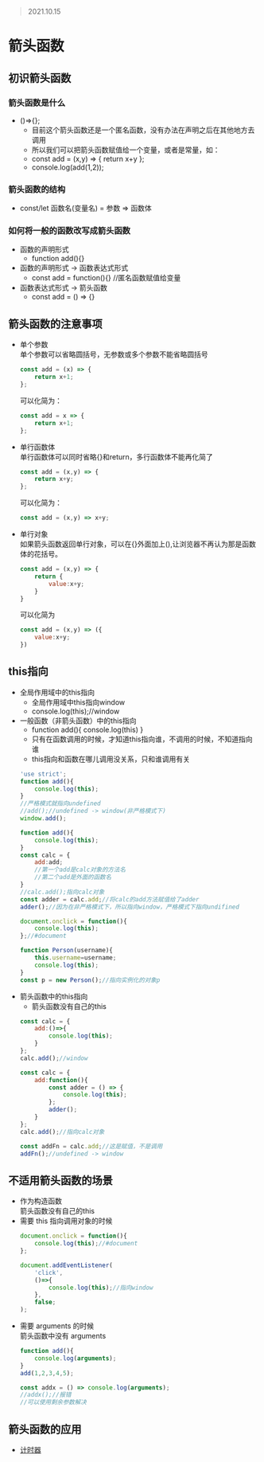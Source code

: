 >2021.10.15

# 箭头函数

## 初识箭头函数

### 箭头函数是什么

- ()=>{};
  - 目前这个箭头函数还是一个匿名函数，没有办法在声明之后在其他地方去调用
  - 所以我们可以把箭头函数赋值给一个变量，或者是常量，如：
  - const add = (x,y) => { return x+y };
  - console.log(add(1,2));

### 箭头函数的结构

- const/let 函数名(变量名) = 参数 => 函数体

### 如何将一般的函数改写成箭头函数

- 函数的声明形式
  - function add(){}
- 函数的声明形式 -> 函数表达式形式
  - const add = function(){} //匿名函数赋值给变量
- 函数表达式形式 -> 箭头函数
  - const add = () => {}

## 箭头函数的注意事项

- 单个参数   
  单个参数可以省略圆括号，无参数或多个参数不能省略圆括号
  ```javascript
  const add = (x) => {
      return x+1;
  };
  ```
  可以化简为：
  ```javascript
  const add = x => {
      return x+1;
  };
  ```
- 单行函数体   
  单行函数体可以同时省略{}和return，多行函数体不能再化简了
  ```javascript
  const add = (x,y) => {
      return x+y;
  };
  ```
  可以化简为：
  ```javascript
  const add = (x,y) => x+y;
  ```
- 单行对象   
  如果箭头函数返回单行对象，可以在{}外面加上(),让浏览器不再认为那是函数体的花括号。
  ```javascript
  const add = (x,y) => {
      return {
          value:x+y;
      }
  }
  ```
  可以化简为
  ```javascript
  const add = (x,y) => ({
      value:x+y;
  })
  ```

## this指向

- 全局作用域中的this指向
  - 全局作用域中this指向window
  - console.log(this);//window
- 一般函数（非箭头函数）中的this指向
  - function add(){ console.log(this) }
  - 只有在函数调用的时候，才知道this指向谁，不调用的时候，不知道指向谁
  - this指向和函数在哪儿调用没关系，只和谁调用有关
  ```javascript
  'use strict';
  function add(){
      console.log(this);
  }
  //严格模式就指向undefined
  //add();//undefined -> window(非严格模式下)
  window.add();
  ```
  ```javascript
  function add(){
      console.log(this);
  }
  const calc = {
      add:add;
      //第一个add是calc对象的方法名
      //第二个add是外面的函数名
  }
  //calc.add();指向calc对象
  const adder = calc.add;//将calc的add方法赋值给了adder
  adder();//因为在非严格模式下，所以指向window，严格模式下指向undifined
  ```
  ```javascript
  document.onclick = function(){
      console.log(this);
  };//#document
  ```
  ```javascript
  function Person(username){
      this.username=username;
      console.log(this);
  }
  const p = new Person();//指向实例化的对象p
  ```
- 箭头函数中的this指向
  - 箭头函数没有自己的this
  ```javascript
  const calc = {
      add:()=>{
          console.log(this);
      }
  };
  calc.add();//window
  ```
  ```javascript
  const calc = {
      add:function(){
          const adder = () => {
              console.log(this);
          };
          adder();
      }
  };
  calc.add();//指向calc对象

  const addFn = calc.add;//这是赋值，不是调用
  addFn();//undefined -> window
  ```

## 不适用箭头函数的场景

- 作为构造函数    
  箭头函数没有自己的this
- 需要 this 指向调用对象的时候
  ```javascript
  document.onclick = function(){
      console.log(this);//#document
  };
  ```
  ```javascript
  document.addEventListener(
      'click',
      ()=>{
          console.log(this);//指向window
      },
      false;
  );
  ```
- 需要 arguments 的时候    
  箭头函数中没有 arguments
  ```javascript
  function add(){
      console.log(arguments);
  }
  add(1,2,3,4,5);

  const addx = () => console.log(arguments);
  //addx();//报错
  //可以使用剩余参数解决
  ``` 

## 箭头函数的应用

- [计时器](../箭头函数的应用.html)